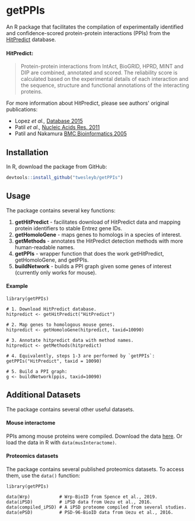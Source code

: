 # getPPIs

An R package that facilitates the compilation of experimentally identified and 
confidence-scored protein-protein interactions (PPIs) from the 
[HitPredict](http://hintdb.hgc.jp/htp/) database.

#### HitPredict:
> Protein-protein interactions from IntAct, BioGRID, HPRD, MINT and DIP are 
> combined, annotated and scored. The reliability score is calculated based 
> on the experimental details of each interaction and the sequence, structure and 
> functional annotations of the interacting proteins.

For more information about HitPredict, please see authors' original publications:
* Lopez _et al.,_ [Database 2015](https://www.ncbi.nlm.nih.gov/pmc/articles/PMC4691340/)
* Patil _et al.,_ [Nucleic Acids Res. 2011](https://www.ncbi.nlm.nih.gov/pubmed/20947562)
* Patil and Nakamura [BMC Bioinformatics 2005](https://www.ncbi.nlm.nih.gov/pubmed/15833142)

## Installation
In R, download the package from GitHub:

```R
devtools::install_github("twesleyb/getPPIs")
```

## Usage
The package contains several key functions:
1. __getHitPredict__ - facilitates download of HitPredict data and mapping protein identifiers to stable Entrez gene IDs.
2. __getHomoloGene__ - maps genes to homologs in a species of interest.
3. __getMethods__ - annotates the HitPredict detection methods with more human-readable names.
4. __getPPIs__ - wrapper function that does the work getHitPredict, getHomoloGene, and getPPIs.
5. __buildNetwork__ - builds a PPI graph given some genes of interest (currently only works for mouse).

#### Example
```
library(getPPIs)

# 1. Download HitPredict database.
hitpredict <- getHitPredict("HitPredict")

# 2. Map genes to homologous mouse genes.
hitpredict <- getHomoloGene(hitpredict, taxid=10090)

# 3. Annotate hitpredict data with method names.
hitpredict <- getMethods(hitpredict)

# 4. Equivalently, steps 1-3 are performed by `getPPIs`:
getPPIs("HitPredict", taxid = 10090)

# 5. Build a PPI graph:
g <- buildNetwork(ppis, taxid=10090)

```

## Additional Datasets
The package contains several other useful datasets.

#### Mouse interactome
PPIs among mouse proteins were compiled. Download the data 
[here](https://github.com/twesleyb/getPPIs/blob/master/data/musInteractome.zip).
Or load the data in R with `data(musInteractome)`.

#### Proteomics datasets
The package contains several published proteomics datasets. To access them, use the
`data()` function:

```
library(getPPIs)

data(Wrp)           # Wrp-BioID from Spence et al., 2019.
data(iPSD)          # iPSD data from Uezu et al., 2016.
data(compiled_iPSD) # A iPSD proteome compiled from several studies.
data(ePSD)          # PSD-96-BioID data from Uezu et al., 2016.
```
